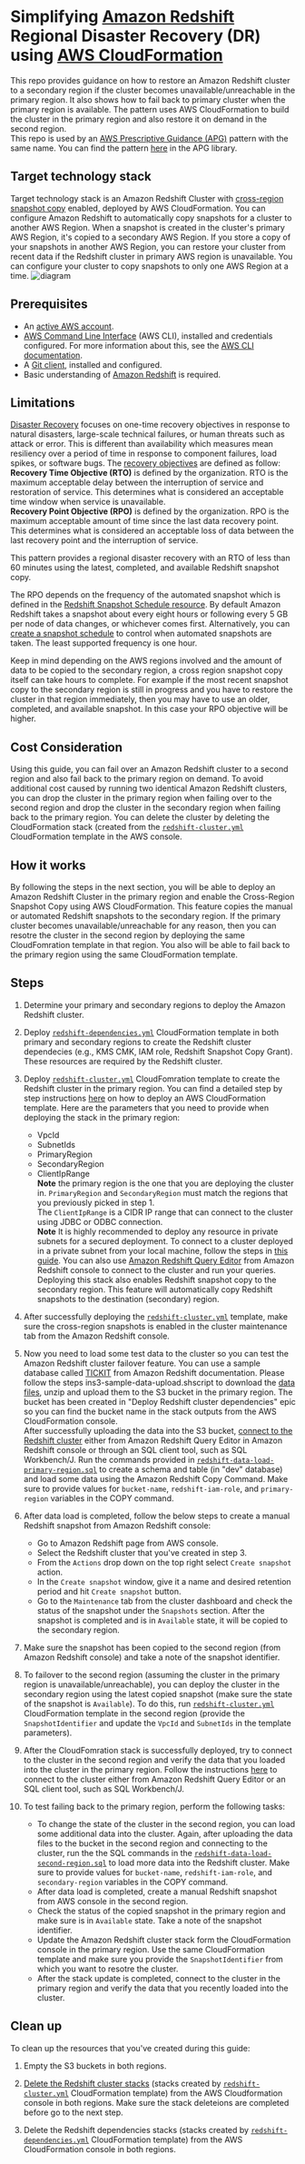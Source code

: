 # Simplifying [Amazon Redshift](https://aws.amazon.com/redshift/) Regional Disaster Recovery (DR) using [AWS CloudFormation](https://aws.amazon.com/cloudformation/)
This repo provides guidance on how to restore an Amazon Redshift cluster to a secondary region if the cluster becomes unavailable/unreachable in the primary region. It also shows how to fail back to primary cluster when the primary region is available. The pattern uses AWS CloudFormation to build the cluster in the primary region and also restore it on demand in the second region.  
This repo is used by an [AWS Prescriptive Guidance (APG)](https://aws.amazon.com/prescriptive-guidance/) pattern with the same name. You can find the pattern [here](TBD) in the APG library. 

## Target technology stack
Target technology stack is an Amazon Redshift Cluster with [cross-region snapshot copy](https://docs.aws.amazon.com/redshift/latest/mgmt/working-with-snapshots.html#cross-region-snapshot-copy) enabled, deployed by AWS CloudFormation. You can configure Amazon Redshift to automatically copy snapshots for a cluster to another AWS Region. When a snapshot is created in the cluster's primary AWS Region, it's copied to a secondary AWS Region. If you store a copy of your snapshots in another AWS Region, you can restore your cluster from recent data if the Redshift cluster in primary AWS region is unavailable. You can configure your cluster to copy snapshots to only one AWS Region at a time.
![diagram](architecture-diagram.png)

## Prerequisites 
* An [active AWS account](https://aws.amazon.com/premiumsupport/knowledge-center/create-and-activate-aws-account/).
* [AWS Command Line Interface](https://docs.aws.amazon.com/cli/latest/userguide/cli-chap-welcome.html) (AWS CLI), installed and credentials configured. For more information about this, see the [AWS CLI documentation](https://docs.aws.amazon.com/cli/latest/userguide/cli-chap-install.html). 
* A [Git client](https://git-scm.com/downloads), installed and configured.
* Basic understanding of [Amazon Redshift](https://aws.amazon.com/redshift/) is required.


## Limitations 
[Disaster Recovery](https://docs.aws.amazon.com/wellarchitected/latest/reliability-pillar/plan-for-disaster-recovery-dr.html) focuses on one-time recovery objectives in response to natural disasters, large-scale technical failures, or human threats such as attack or error. This is different than availability which measures mean resiliency over a period of time in response to component failures, load spikes, or software bugs. The [recovery objectives](https://docs.aws.amazon.com/wellarchitected/latest/reliability-pillar/disaster-recovery-dr-objectives.html) are defined as follow:  
**Recovery Time Objective (RTO)** is defined by the organization. RTO is the maximum acceptable delay between the interruption of service and restoration of service. This determines what is considered an acceptable time window when service is unavailable.  
**Recovery Point Objective (RPO)** is defined by the organization. RPO is the maximum acceptable amount of time since the last data recovery point. This determines what is considered an acceptable loss of data between the last recovery point and the interruption of service.  

This pattern provides a regional disaster recovery with an RTO of less than 60 minutes using the latest, completed, and available Redshift snapshot copy.  

The RPO depends on the frequency of the automated snapshot which is defined in the [Redshift Snapshot Schedule resource](https://docs.aws.amazon.com/redshift/latest/mgmt/working-with-snapshots.html#automated-snapshot-schedules). By default Amazon Redshift takes a snapshot about every eight hours or following every 5 GB per node of data changes, or whichever comes first. Alternatively, you can [create a snapshot schedule](https://docs.aws.amazon.com/redshift/latest/mgmt/managing-snapshots-console.html#snapshot-schedule-create) to control when automated snapshots are taken. The least supported frequency is one hour.  

Keep in mind depending on the AWS regions involved and the amount of data to be copied to the secondary region, a cross region snapshot copy itself can take hours to complete. For example if the most recent snapshot copy to the secondary region is still in progress and you have to restore the cluster in that region immediately, then you may have to use an older, completed, and available snapshot. In this case your RPO objective will be higher.

## Cost Consideration
Using this guide, you can fail over an Amazon Redshift cluster to a second region and also fail back to the primary region on demand. To avoid additional cost caused by running two identical Amazon Redshift clusters, you can drop the cluster in the primary region when failing over to the second region and drop the cluster in the secondary region when failing back to the primary region. You can delete the cluster by deleting the CloudFormation stack (created from the [`redshift-cluster.yml`](redshift-cluster.yml) CloudFormation template in the AWS console.

## How it works
By following the steps in the next section, you will be able to deploy an Amazon Redshift Cluster in the primary region and enable the Cross-Region Snapshot Copy using AWS CloudFormation. This feature copies the manual or automated Redshift snapshots to the secondary region. If the primary cluster becomes unavailable/unreachable for any reason, then you can resotre the cluster in the second region by deploying the same CloudFomration template in that region. You also will be able to fail back to the primary region using the same CloudFormation template. 


## Steps
1. Determine your primary and secondary regions to deploy the Amazon Redshift cluster.

2. Deploy [`redshift-dependencies.yml`](redshift-dependencies.yml) CloudFormation template in both primary and secondary regions to create the Redshift cluster dependecies (e.g., KMS CMK, IAM role, Redshift Snapshot Copy Grant). These resources are required by the Redshift cluster.

3. Deploy [`redshift-cluster.yml`](redshift-cluster.yml) CloudFomration template to create the Redshift cluster in the primary region. You can find a detailed step by step instructions [here](https://docs.aws.amazon.com/AWSCloudFormation/latest/UserGuide/cfn-console-create-stack.html) on how to deploy an AWS CloudFormation template. Here are the parameters that you need to provide when deploying the stack in the primary region:
      * VpcId 
      * SubnetIds
      * PrimaryRegion
      * SecondaryRegion
      * ClientIpRange  
**Note** the primary region is the one that you are deploying the cluster in. `PrimaryRegion` and `SecondaryRegion` must match the regions that you previously picked in step 1.  
The `ClientIpRange` is a CIDR IP range that can connect to the cluster using JDBC or ODBC connection.  
**Note** It is highly recommended to deploy any resource in private subnets for a secured deployment. To connect to a cluster deployed in a private subnet from your local machine, follow the steps in [this guide](https://aws.amazon.com/premiumsupport/knowledge-center/private-redshift-cluster-local-machine/). You can also use [Amazon Redshift Query Editor](https://docs.aws.amazon.com/redshift/latest/mgmt/query-editor-v2.html) from Amazon Redshift console to connect to the cluster and run your queries.  
Deploying this stack also enables Redshift snapshot copy to the secondary region. This feature will automatically copy Redshift snapshots to the destination (secondary) region.

4. After successfully deploying the [`redshift-cluster.yml`](redshift-cluster.yml) template, make sure the cross-region snapshots is enabled in the cluster maintenance tab from the Amazon Redshift console.

5. Now you need to load some test data to the cluster so you can test the Amazon Redshift cluster failover feature. You can use a sample database called [TICKIT](https://docs.aws.amazon.com/redshift/latest/dg/c_sampledb.html) from Amazon Redshift documentation. Please follow the steps ins3-sample-data-upload.shscript to download the [data files](https://docs.aws.amazon.com/redshift/latest/gsg/cm-dev-t-load-sample-data.html), unzip and upload them to the S3 bucket in the primary region. The bucket has been created in "Deploy Redshift cluster dependencies" epic so you can find the bucket name in the stack outputs from the AWS CloudFormation console.  
After successfully uploading the data into the S3 bucket, [connect to the Redshift cluster](https://docs.aws.amazon.com/redshift/latest/gsg/rs-gsg-connect-to-cluster.html) either from Amazon Redshift Query Editor in Amazon Redshift console or through an SQL client tool, such as SQL Workbench/J. Run the commands provided in [`redshift-data-load-primary-region.sql`](redshift-data-load-primary-region.sql) to create a schema and table (in "dev" database) and load some data using the Amazon Redshift Copy Command. Make sure to provide values for `bucket-name`, `redshift-iam-role`, and `primary-region` variables in the COPY command.

6. After data load is completed, follow the below steps to create a manual Redshift snapshot from Amazon Redshift console:
      * Go to Amazon Redshift page from AWS console.
      * Select the Redshift cluster that you've created in step 3.
      * From the `Actions` drop down on the top right select `Create snapshot` action.
      * In the `Create snapshot` window, give it a name and desired retention period and hit `Create snapshot` button. 
      * Go to the `Maintenance` tab from the cluster dashboard and check the status of the snapshot under the `Snapshots` section. After the snapshot is completed and is in `Available` state, it will be copied to the secondary region.

7. Make sure the snapshot has been copied to the second region (from Amazon Redshift console) and take a note of the snapshot identifier.

8. To failover to the second region (assuming the cluster in the primary region is unavailable/unreachable), you can deploy the cluster in the secondary region using the latest copied snapshot (make sure the state of the snapshot is `Available`). To do this, run [`redshift-cluster.yml`](redshift-cluster.yml) CloudFormation template in the second region (provide the `SnapshotIdentifier` and update the `VpcId` and `SubnetIds` in the template parameters).

9. After the CloudFomration stack is successfully deployed, try to connect to the cluster in the second region and verify the data that you loaded into the cluster in the primary region. Follow the instructions [here](https://docs.aws.amazon.com/redshift/latest/gsg/rs-gsg-connect-to-cluster.html) to connect to the cluster either from Amazon Redshift Query Editor or an SQL client tool, such as SQL Workbench/J.

10. To test failing back to the primary region, perform the following tasks:
      * To change the state of the cluster in the second region, you can load some additional data into the cluster. Again, after uploading the data files to the bucket in the second region and connecting to the cluster, run the the SQL commands in the [`redshift-data-load-second-region.sql`](redshift-data-load-second-region.sql) to load more data into the Redshift cluster. Make sure to provide values for `bucket-name`, `redshift-iam-role`, and `secondary-region` variables in the COPY command.
      * After data load is completed, create a manual Redshift snapshot from AWS console in the second region.
      * Check the status of the copied snapshot in the primary region and make sure is in `Available` state. Take a note of the snapshot identifier.
      * Update the Amazon Redshift cluster stack form the CloudFormation console in the primary region. Use the same CloudFormation template and make sure you provide the `SnapshotIdentifier` from which you want to resotre the cluster. 
      * After the stack update is completed, connect to the cluster in the primary region and verify the data that you recently loaded into the cluster. 
 

## Clean up
To clean up the resources that you've created during this guide:
1. Empty the S3 buckets in both regions.

2. [Delete the Redshift cluster stacks](https://docs.aws.amazon.com/AWSCloudFormation/latest/UserGuide/cfn-console-delete-stack.html) (stacks created by [`redshift-cluster.yml`](redshift-cluster.yml) CloudFormation template) from the AWS Cloudformation console in both regions. Make sure the stack deleteions are completed before go to the next step. 

3. Delete the Redshift dependencies stacks (stacks created by [`redshift-dependencies.yml`](redshift-dependencies.yml) CloudFormation template) from the AWS CloudFormation console in both regions.